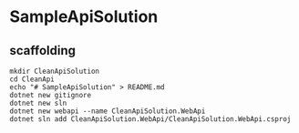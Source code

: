 # SampleApiSolution

## scaffolding

```shell
mkdir CleanApiSolution
cd CleanApi
echo "# SampleApiSolution" > README.md
dotnet new gitignore
dotnet new sln
dotnet new webapi --name CleanApiSolution.WebApi
dotnet sln add CleanApiSolution.WebApi/CleanApiSolution.WebApi.csproj
```
